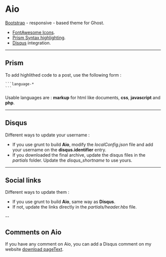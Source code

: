 Aio
===

[Bootstrap](http://getbootstrap.com/) - responsive - based theme for Ghost.

- [FontAwesome Icons](http://fortawesome.github.io/Font-Awesome/).
- [Prism Syntax highlighting](http://prismjs.com/).
- [Disqus](http://disqus.com/) integration.

---

## Prism

To add highlithed code to a post, use the following form :

	```language-*
	```

Usable languages are : __markup__ for html like documents, __css__, __javascript__ and __php__.

---

## Disqus

Different ways to update your username :

- If you use grunt to build __Aio__, modify the _localConfig.json_ file and add your username on the __disqus.identifier__ entry.
- If you downloaded the final archive, update the disqus files in the _partials_ folder. Update the _disqus_shortname_ to use yours.

---

## Social links

Different ways to update them :

- If you use grunt to build __Aio__, same way as __Disqus__.
- If not, update the links directly in the _partials/header.hbs_ file.

--

## Comments on Aio

If you have any comment on Aio, you can add a Disqus comment on my website [download pageText](http://nimaen.com/download-aio-theme/).
